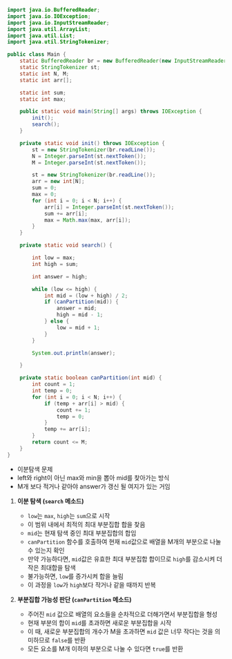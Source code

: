 ```java
import java.io.BufferedReader;
import java.io.IOException;
import java.io.InputStreamReader;
import java.util.ArrayList;
import java.util.List;
import java.util.StringTokenizer;

public class Main {
    static BufferedReader br = new BufferedReader(new InputStreamReader(System.in));
    static StringTokenizer st;
    static int N, M;
    static int arr[];

    static int sum;
    static int max;

    public static void main(String[] args) throws IOException {
        init();
        search();
    }

    private static void init() throws IOException {
        st = new StringTokenizer(br.readLine());
        N = Integer.parseInt(st.nextToken());
        M = Integer.parseInt(st.nextToken());

        st = new StringTokenizer(br.readLine());
        arr = new int[N];
        sum = 0;
        max = 0;
        for (int i = 0; i < N; i++) {
            arr[i] = Integer.parseInt(st.nextToken());
            sum += arr[i];
            max = Math.max(max, arr[i]);
        }
    }

    private static void search() {

        int low = max;
        int high = sum;

        int answer = high;

        while (low <= high) {
            int mid = (low + high) / 2;
            if (canPartition(mid)) {
                answer = mid;
                high = mid - 1;
            } else {
                low = mid + 1;
            }
        }

        System.out.println(answer);

    }

    private static boolean canPartition(int mid) {
        int count = 1;
        int temp = 0;
        for (int i = 0; i < N; i++) {
            if (temp + arr[i] > mid) {
                count += 1;
                temp = 0;
            }
            temp += arr[i];
        }
        return count <= M;
    }
}
```

- 이분탐색 문제
- left와 right이 아닌 max와 min을 뽑아 mid를 찾아가는 방식
- M개 보다 적거나 같아야 answer가 갱신 될 여지가 있는 거임

1. **이분 탐색 (`search` 메소드)**
    - `low`는 `max`, `high`는 `sum`으로 시작
    - 이 범위 내에서 최적의 최대 부분집합 합을 찾음
    - `mid`는 현재 탐색 중인 최대 부분집합의 합임
    - `canPartition` 함수를 호출하여 현재 `mid`값으로 배열을 M개의 부분으로 나눌 수 있는지 확인
    - 만약 가능하다면, `mid`값은 유효한 최대 부분집합 합이므로 `high`를 감소시켜 더 작은 최대합을 탐색
    - 불가능하면, `low`를 증가시켜 합을 늘림
    - 이 과정을 `low`가 `high`보다 작거나 같을 때까지 반복
2. **부분집합 가능성 판단 (`canPartition` 메소드)**
    
    - 주어진 `mid` 값으로 배열의 요소들을 순차적으로 더해가면서 부분집합을 형성
    - 현재 부분의 합이 `mid`를 초과하면 새로운 부분집합을 시작
    - 이 때, 새로운 부분집합의 개수가 M을 초과하면 `mid` 값은 너무 작다는 것을 의미하므로 `false`를 반환
    - 모든 요소를 M개 이하의 부분으로 나눌 수 있다면 `true`를 반환